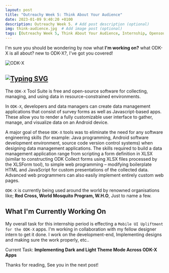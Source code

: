 ```yaml
---
layout: post
title: "Outreachy Week 5: Think About Your Audience"
date: 2023-01-09 9:40:20 +0100
description: Outreachy Week 5. # Add post description (optional)
img: think-audience.jpg  # Add image post (optional)
tags: [Outreachy Week 5, Think About Your Audience, Internship, Opensource, ODK-X]
---
```


I'm sure you should be wondering by now what **I'm working on?** what ODK-X is all about? new to ODK-X?, I've got you covered!


![ODK-X]({{site.baseurl}}/assets/img/odk.png)
## [![Typing SVG](https://readme-typing-svg.demolab.com?font=Fira+Code&size=45&pause=1000&color=06151C&width=460&height=66&lines=What+Is+ODK-X+%3F)](https://git.io/typing-svg)

The ``ODK-X`` Tool Suite is free and open-source software for collecting, managing, and using data in resource-constrained environments.

In ``ODK-X``, developers and data managers can create data management applications that consist of survey forms as well as Javascript-based apps. These allow you to render a fully customizable user interface to gather, manage, and visualize data on an Android device.

A major goal of these ``ODK-X`` tools was to eliminate the need for any software engineering skills (for example: Java programming, Android software development environment, source code version control systems) when designing data management applications. The skills required to build a data management application range from scripting a form definition in XLSX (similar to constructing ODK Collect forms using XLSX files processed by the XLSForm tool), to simple web programming – modifying boilerplate HTML and JavaScript for custom presentations of the collected data. Advanced web programmers can also easily implement entirely custom web pages.

``ODK-X`` is currently being used around the world by renowned organisations like; **Red Cross, World Mosquito Program, W.H.O**, Just to name a few.


## What I'm Currently Working On
My overall task for this internship period is effecting a ``Mobile UI Upliftment for the ODK-X`` apps. I'm working in collaboration with my fellow designer intern to get it done. I work on the development-end, Implementing designs and making sure the work properly, etc..

Current Task: **Implementing Dark and Light Theme Mode Across ODK-X Apps**

Thanks for reading, See you in the next post!
